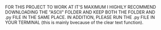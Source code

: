 FOR THIS PROJECT TO WORK AT IT'S MAXIMUM I HIGHILY RECOMMEND DOWNLOADING THE "ASCII" FOLDER AND KEEP BOTH THE FOLDER AND .py FILE IN THE SAME PLACE. IN ADDITION, PLEASE RUN THE .py FILE IN YOUR TERMINAL (this is mainly bvecause of the clear text function).
